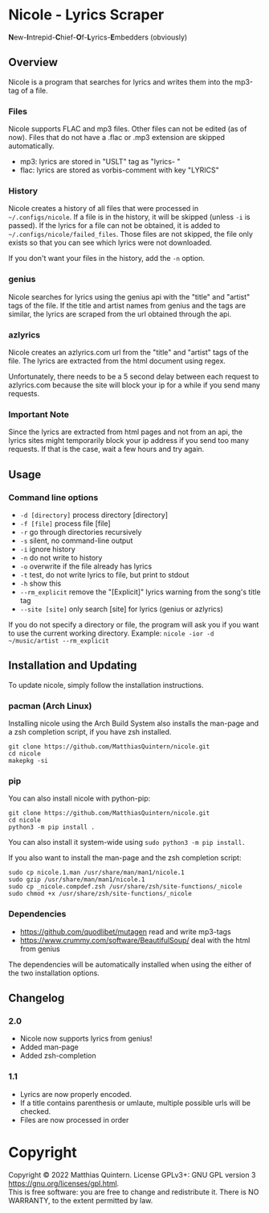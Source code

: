 # Nicole - Lyrics Scraper
**N**ew-**I**ntrepid-**C**hief-**O**f-**L**yrics-**E**mbedders (obviously)

## Overview
Nicole is a program that searches for lyrics and writes them into the mp3-tag of a file.

### Files
Nicole supports FLAC and mp3 files. Other files can not be edited (as of now).
Files that do not have a .flac or .mp3 extension are skipped automatically.
- mp3: lyrics are stored in "USLT" tag as "lyrics-   "
- flac: lyrics are stored as vorbis-comment with key "LYRICS"

### History
Nicole creates a history of all files that were processed in `~/.configs/nicole`.
If a file is in the history, it will be skipped (unless `-i` is passed).
If the lyrics for a file can not be obtained, it is added to `~/.configs/nicole/failed_files`.
Those files are not skipped, the file only exists so that you can see which lyrics were not downloaded.

If you don't want your files in the history, add the `-n` option.

### genius
Nicole searches for lyrics using the genius api with the "title" and "artist" tags of the file.
If the title and artist names from genius and the tags are similar, the lyrics are scraped from the url obtained through the api.

### azlyrics
Nicole creates an azlyrics.com url from the "title" and "artist" tags of the file.
The lyrics are extracted from the html document using regex.

Unfortunately, there needs to be a 5 second delay between each request to azlyrics.com because the site will block your ip for a while if you send many requests.

### Important Note
Since the lyrics are extracted from html pages and not from an api, the lyrics sites might temporarily block your ip address if you send too many requests.
If that is the case, wait a few hours and try again.

## Usage

### Command line options
- `-d [directory]` process directory [directory]
- `-f [file]` process file [file]
- `-r` go through directories recursively
- `-s` silent, no command-line output
- `-i` ignore history
- `-n` do not write to history
- `-o` overwrite if the file already has lyrics
- `-t` test, do not write lyrics to file, but print to stdout
- `-h` show this
- `--rm_explicit` remove the "[Explicit]" lyrics warning from the song's title tag
- `--site [site]` only search [site] for lyrics (genius or azlyrics)

If you do not specify a directory or file, the program will ask you if you want to use the current working directory.
Example: `nicole -ior -d ~/music/artist --rm_explicit`

## Installation and Updating
To update nicole, simply follow the installation instructions.

### pacman (Arch Linux)
Installing nicole using the Arch Build System also installs the man-page and a zsh completion script, if you have zsh installed.
```shell
git clone https://github.com/MatthiasQuintern/nicole.git
cd nicole
makepkg -si
```

### pip
You can also install nicole with python-pip:
```shell
git clone https://github.com/MatthiasQuintern/nicole.git
cd nicole
python3 -m pip install .
```
You can also install it system-wide using `sudo python3 -m pip install.`

If you also want to install the man-page and the zsh completion script:
```shell
sudo cp nicole.1.man /usr/share/man/man1/nicole.1
sudo gzip /usr/share/man/man1/nicole.1
sudo cp _nicole.compdef.zsh /usr/share/zsh/site-functions/_nicole
sudo chmod +x /usr/share/zsh/site-functions/_nicole
```

### Dependencies
- https://github.com/quodlibet/mutagen read and write mp3-tags
- https://www.crummy.com/software/BeautifulSoup/ deal with the html from genius

The dependencies will be automatically installed when using the either of the two installation options.

## Changelog
### 2.0
- Nicole now supports lyrics from genius!
- Added man-page
- Added zsh-completion

### 1.1
- Lyrics are now properly encoded.
- If a title contains parenthesis or umlaute, multiple possible urls will be checked.
- Files are now processed in order

# Copyright
Copyright  ©  2022  Matthias  Quintern.  License GPLv3+: GNU GPL version 3 <https://gnu.org/licenses/gpl.html>.\
This is free software: you are free to change and redistribute it.  There is NO WARRANTY, to the extent permitted by law.
